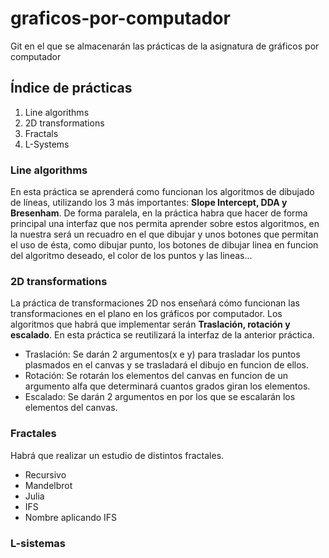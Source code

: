 # graficos-por-computador
Git en el que se almacenarán las prácticas de la asignatura de gráficos por computador
## Índice de prácticas

1. Line algorithms
2. 2D transformations
3. Fractals
4. L-Systems

### Line algorithms
En esta práctica se aprenderá como funcionan los algoritmos de dibujado de líneas, utilizando los 3 más importantes: **Slope Intercept, DDA y Bresenham**.
De forma paralela, en la práctica habra que hacer de forma principal una interfaz que nos permita aprender sobre estos algoritmos, en la nuestra será un recuadro en el que dibujar y unos botones que permitan el uso de ésta, como dibujar punto, los botones de dibujar linea en funcion del algoritmo deseado, el color de los puntos y las lineas...

### 2D transformations

La práctica de transformaciones 2D nos enseñará cómo funcionan las transformaciones en el plano en los gráficos por computador. Los algoritmos que habrá que implementar serán **Traslación, rotación y escalado**. En esta práctica se reutilizará la interfaz de la anterior práctica.
* Traslación: Se darán 2 argumentos(x e y) para trasladar los puntos plasmados en el canvas y se trasladará el dibujo en funcion de ellos.
* Rotación: Se rotarán los elementos del canvas en funcion de un argumento alfa que determinará cuantos grados giran los elementos.
* Escalado: Se darán 2 argumentos en por los que se escalarán los elementos del canvas.

### Fractales

Habrá que realizar un estudio de distintos fractales.

* Recursivo
* Mandelbrot
* Julia
* IFS
* Nombre aplicando IFS

### L-sistemas